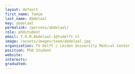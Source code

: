 ```yaml
---
layout: default
first_name: Tamim
last_name: Abdelaal
key: abdelaal
permalink: /persons/abdelaal/
role: phdstudent
email: T.R.M.Abdelaal-1@tudelft.nl
image: /assets/images/team/abdelaal.jpg
organization: TU Delft / Leiden University Medical Center
position: PhD Student
website:
interests:
graduated:
---
```

